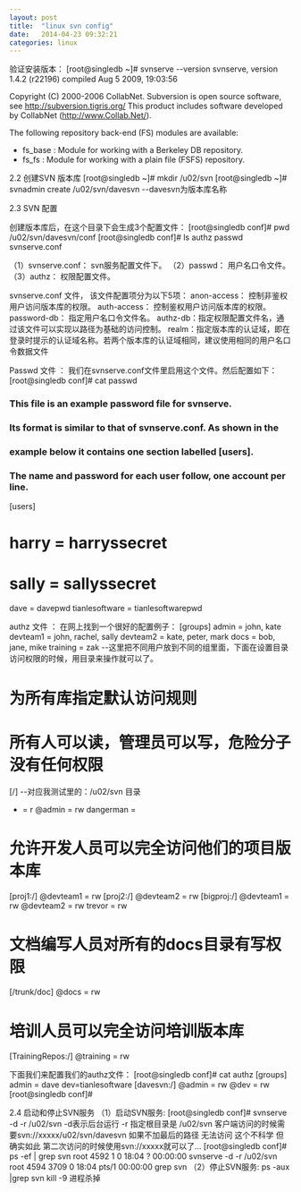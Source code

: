 ```yaml
---
layout: post
title:  "linux svn config"
date:   2014-04-23 09:32:21
categories: linux
---
```


验证安装版本：
[root@singledb ~]# svnserve --version
svnserve, version 1.4.2 (r22196)
   compiled Aug  5 2009, 19:03:56
 
Copyright (C) 2000-2006 CollabNet.
Subversion is open source software, see http://subversion.tigris.org/
This product includes software developed by CollabNet (http://www.Collab.Net/).
 
The following repository back-end (FS) modules are available:
 
* fs_base : Module for working with a Berkeley DB repository.
* fs_fs : Module for working with a plain file (FSFS) repository.

2.2 创建SVN 版本库
[root@singledb ~]# mkdir /u02/svn
[root@singledb ~]# svnadmin create /u02/svn/davesvn  --davesvn为版本库名称
 
 
2.3  SVN 配置
 
创建版本库后，在这个目录下会生成3个配置文件：
[root@singledb conf]# pwd
/u02/svn/davesvn/conf
[root@singledb conf]# ls
authz  passwd  svnserve.conf
 
（1）svnserve.conf：  svn服务配置文件下。
（2）passwd： 用户名口令文件。
（3）authz： 权限配置文件。 
 
svnserve.conf 文件， 该文件配置项分为以下5项：
       anon-access： 控制非鉴权用户访问版本库的权限。
       auth-access：  控制鉴权用户访问版本库的权限。
       password-db： 指定用户名口令文件名。
       authz-db：指定权限配置文件名，通过该文件可以实现以路径为基础的访问控制。
       realm：指定版本库的认证域，即在登录时提示的认证域名称。若两个版本库的认证域相同，建议使用相同的用户名口令数据文件
 
 
Passwd 文件 ：
       我们在svnserve.conf文件里启用这个文件。然后配置如下：
[root@singledb conf]# cat passwd
### This file is an example password file for svnserve.
### Its format is similar to that of svnserve.conf. As shown in the
### example below it contains one section labelled [users].
### The name and password for each user follow, one account per line.
 
[users]
# harry = harryssecret
# sally = sallyssecret
dave = davepwd
tianlesoftware = tianlesoftwarepwd
 
 
authz  文件 ：
在网上找到一个很好的配置例子：
[groups]
admin = john, kate
devteam1 = john, rachel, sally
devteam2 = kate, peter, mark
docs = bob, jane, mike
training = zak
--这里把不同用户放到不同的组里面，下面在设置目录访问权限的时候，用目录来操作就可以了。
 
# 为所有库指定默认访问规则
# 所有人可以读，管理员可以写，危险分子没有任何权限
[/]  --对应我测试里的：/u02/svn 目录
* = r
@admin = rw
dangerman =
 
# 允许开发人员可以完全访问他们的项目版本库
[proj1:/]
@devteam1 = rw
[proj2:/]
@devteam2 = rw
[bigproj:/]
@devteam1 = rw
@devteam2 = rw
trevor = rw
 
# 文档编写人员对所有的docs目录有写权限
[/trunk/doc]
@docs = rw
 
# 培训人员可以完全访问培训版本库
[TrainingRepos:/]
@training = rw
 
下面我们来配置我们的authz文件：
[root@singledb conf]# cat authz
[groups]
admin = dave
dev=tianlesoftware
[davesvn:/]
@admin = rw
@dev = rw
[root@singledb conf]#
 
 
2.4 启动和停止SVN服务
（1）启动SVN服务:
[root@singledb conf]# svnserve -d -r /u02/svn
       -d表示后台运行
       -r 指定根目录是 /u02/svn
客户端访问的时候需要svn://xxxxx/u02/svn/davesvn
如果不加最后的路径 无法访问 这个不科学 但确实如此
第二次访问的时候使用svn://xxxxx就可以了...
[root@singledb conf]# ps -ef | grep svn
root      4592     1  0 18:04 ?        00:00:00 svnserve -d -r /u02/svn
root      4594  3709  0 18:04 pts/1    00:00:00 grep svn
（2）停止SVN服务:
ps -aux |grep svn
kill -9 进程杀掉